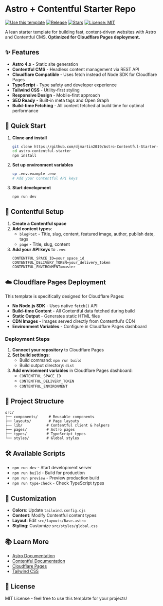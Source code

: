 # Astro + Contentful Starter Repo

[![Use this template](https://img.shields.io/badge/Use%20this%20template-2ea44f?logo=github)](https://github.com/djmartin2019/Astro-Contentful-Starter-Project/generate)
[![Release](https://img.shields.io/github/v/release/djmartin2019/Astro-Contentful-Starter-Project)](https://github.com/djmartin2019/Astro-Contentful-Starter-Project/releases)
[![Stars](https://img.shields.io/github/stars/djmartin2019/Astro-Contentful-Starter-Project?style=social)](https://github.com/djmartin2019/Astro-Contentful-Starter-Project/stargazers)
[![License: MIT](https://img.shields.io/badge/License-MIT-yellow.svg)](LICENSE)

A lean starter template for building fast, content-driven websites with Astro and Contentful CMS. **Optimized for Cloudflare Pages deployment.**

## ✨ Features

- **Astro 4.x** - Static site generation
- **Contentful CMS** - Headless content management via REST API
- **Cloudflare Compatible** - Uses fetch instead of Node SDK for Cloudflare Pages
- **TypeScript** - Type safety and developer experience
- **Tailwind CSS** - Utility-first styling
- **Responsive Design** - Mobile-first approach
- **SEO Ready** - Built-in meta tags and Open Graph
- **Build-time Fetching** - All content fetched at build time for optimal performance

## 🚀 Quick Start

1. **Clone and install**

   ```bash
   git clone https://github.com/djmartin2019/Astro-Contentful-Starter-Project.git
   cd astro-contentful-starter
   npm install
   ```

2. **Set up environment variables**

   ```bash
   cp .env.example .env
   # Add your Contentful API keys
   ```

3. **Start development**

   ```bash
   npm run dev
   ```

## 🔧 Contentful Setup

1. **Create a Contentful space**
2. **Add content types**:
   - `blogPost` - Title, slug, content, featured image, author, publish date, tags
   - `page` - Title, slug, content
3. **Add your API keys** to `.env`:
   ```env
   CONTENTFUL_SPACE_ID=your_space_id
   CONTENTFUL_DELIVERY_TOKEN=your_delivery_token
   CONTENTFUL_ENVIRONMENT=master
   ```

## ☁️ Cloudflare Pages Deployment

This template is specifically designed for Cloudflare Pages:

- **No Node.js SDK** - Uses native `fetch()` API
- **Build-time Content** - All Contentful data fetched during build
- **Static Output** - Generates static HTML files
- **CDN Images** - Images served directly from Contentful's CDN
- **Environment Variables** - Configure in Cloudflare Pages dashboard

### Deployment Steps

1. **Connect your repository** to Cloudflare Pages
2. **Set build settings**:
   - Build command: `npm run build`
   - Build output directory: `dist`
3. **Add environment variables** in Cloudflare Pages dashboard:
   - `CONTENTFUL_SPACE_ID`
   - `CONTENTFUL_DELIVERY_TOKEN`
   - `CONTENTFUL_ENVIRONMENT`

## 📁 Project Structure

```
src/
├── components/     # Reusable components
├── layouts/        # Page layouts
├── lib/           # Contentful client & helpers
├── pages/         # Astro pages
├── types/         # TypeScript types
└── styles/        # Global styles
```

## 🛠️ Available Scripts

- `npm run dev` - Start development server
- `npm run build` - Build for production
- `npm run preview` - Preview production build
- `npm run type-check` - Check TypeScript types

## 🎨 Customization

- **Colors**: Update `tailwind.config.cjs`
- **Content**: Modify Contentful content types
- **Layout**: Edit `src/layouts/Base.astro`
- **Styling**: Customize `src/styles/global.css`

## 📚 Learn More

- [Astro Documentation](https://docs.astro.build/)
- [Contentful Documentation](https://www.contentful.com/developers/)
- [Cloudflare Pages](https://developers.cloudflare.com/pages/)
- [Tailwind CSS](https://tailwindcss.com/)

## 📄 License

MIT License - feel free to use this template for your projects!
